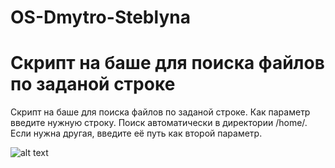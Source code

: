 # OS-Dmytro-Steblyna

Скрипт на баше для поиска файлов по заданой строке
=======
Скрипт на баше для поиска файлов по заданой строке.
Как параметр введите нужную строку.
Поиск автоматически в директории /home/. Если нужна другая, введите её путь как второй параметр.


![alt text](https://miro.medium.com/max/1200/0*tmfbLDU_hIeg0B3B.jpg)
